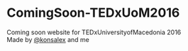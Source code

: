 # ComingSoon-TEDxUoM2016
Coming soon website for TEDxUniversityofMacedonia 2016
<br>
Made by <a href="https://github.com/konsalex">@konsalex</a> and me
